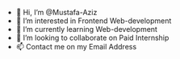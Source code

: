 - 👋 Hi, I’m @Mustafa-Aziz
- 👀 I’m interested in Frontend Web-development
- 🌱 I’m currently learning Web-development
- 💞️ I’m looking to collaborate on Paid Internship
- 📫 Contact me on my Email Address

<!---
Mustafa-Aziz/Mustafa-Aziz is a ✨ special ✨ repository because its `README.md` (this file) appears on your GitHub profile.
You can click the Preview link to take a look at your changes.
--->

